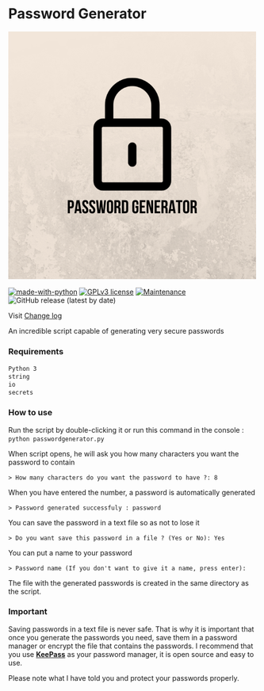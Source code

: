# Password Generator
![test](https://github.com/Mazzya/passwordgenerator/blob/master/assets/logo.png)

[![made-with-python](https://img.shields.io/badge/Made%20with-Python-1f425f.svg)](https://www.python.org/) [![GPLv3 license](https://img.shields.io/badge/License-GPLv3-blue.svg)](http://perso.crans.org/besson/LICENSE.html) [![Maintenance](https://img.shields.io/badge/Maintained%3F-yes-green.svg)](https://github.com/Mazzya/image-resizer/blob/main/CHANGELOG.md) ![GitHub release (latest by date)](https://img.shields.io/github/v/release/mazzya/passwordgenerator)

Visit [Change log](CHANGELOG.md)

An incredible script capable of generating very secure passwords


### Requirements
```
Python 3
string
io
secrets
```
### How to use
Run the script by double-clicking it or run this command in the console : ```python passwordgenerator.py```

When script opens, he will ask you how many characters you want the password to contain
```
> How many characters do you want the password to have ?: 8
```

When you have entered the number, a password is automatically generated
```
> Password generated successfuly : password
```

You can save the password in a text file so as not to lose it
```
> Do you want save this password in a file ? (Yes or No): Yes
```
You can put a name to your password
```
> Password name (If you don't want to give it a name, press enter):
```
The file with the generated passwords is created in the same directory as the script.

### **Important**
Saving passwords in a text file is never safe. That is why it is important that once you generate the passwords you need, save them in a password manager or encrypt the file that contains the passwords. I recommend that you use [**KeePass**](https://keepass.info/) as your password manager, it is open source and easy to use.

Please note what I have told you and protect your passwords properly.
